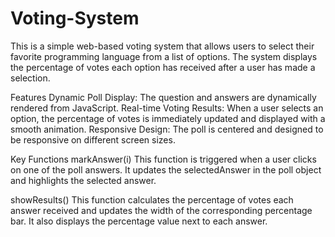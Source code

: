 # Voting-System

This is a simple web-based voting system that allows users to select their favorite programming language from a list of options. The system displays the percentage of votes each option has received after a user has made a selection.

Features
Dynamic Poll Display: The question and answers are dynamically rendered from JavaScript.
Real-time Voting Results: When a user selects an option, the percentage of votes is immediately updated and displayed with a smooth animation.
Responsive Design: The poll is centered and designed to be responsive on different screen sizes.

Key Functions
markAnswer(i)
This function is triggered when a user clicks on one of the poll answers. It updates the selectedAnswer in the poll object and highlights the selected answer.

showResults()
This function calculates the percentage of votes each answer received and updates the width of the corresponding percentage bar. It also displays the percentage value next to each answer.
